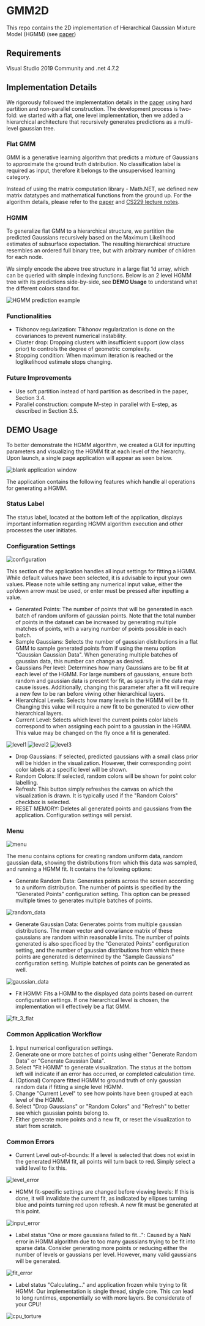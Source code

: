 # GMM2D
This repo contains the 2D implementation of Hierarchical Gaussian Mixture Model (HGMM) (see [paper](https://www.cv-foundation.org/openaccess/content_cvpr_2016/html/Eckart_Accelerated_Generative_Models_CVPR_2016_paper.html))

## Requirements
Visual Studio 2019 Community and .net 4.7.2

## Implementation Details
We rigorously followed the implementation details in the [paper](https://www.cv-foundation.org/openaccess/content_cvpr_2016/html/Eckart_Accelerated_Generative_Models_CVPR_2016_paper.html) using hard partition and non-parallel construction. The development process is two-fold: we started with a flat, one level implementation, then we added a hierarchical architecture that recursively generates predictions as a multi-level gaussian tree.

### Flat GMM
GMM is a generative learning algorithm that predicts a mixture of Gaussians to approximate the ground truth distribution. No classification label is required as input, therefore it belongs to the unsupervised learning category.

Instead of using the matrix computation library - Math.NET, we defined new matrix datatypes and mathematical functions from the ground up. For the algorithm details, please refer to the [paper](https://www.cv-foundation.org/openaccess/content_cvpr_2016/html/Eckart_Accelerated_Generative_Models_CVPR_2016_paper.html) and [CS229 lecture notes](http://cs229.stanford.edu/notes/cs229-notes7b.pdf). 

### HGMM
To generalize flat GMM to a hierarchical structure, we partition the predicted Gaussians recursively based on the Maximum Likelihood estimates of subsurface expectation. The resulting hierarchical structure resembles an ordered full binary tree, but with arbitrary number of children for each node.

We simply encode the above tree structure in a large flat 1d array, which can be queried with simple indexing functions. Below is an 2 level HGMM tree with its predictions side-by-side, see **DEMO Usage** to understand what the different colors stand for.

![HGMM prediction example](Images/HGMM_tree.png)

### Functionalities
* Tikhonov regularization: Tikhonov regularization is done on the covariances to prevent numerical instability.
* Cluster drop: Dropping clusters with insufficient support (low class prior) to controls the degree of geometric complexity.
* Stopping condition: When maximum iteration is reached or the loglikelihood estimate stops changing.

### Future Improvements
* Use soft partition instead of hard partition as described in the paper, Section 3.4.
* Parallel construction: compute M-step in parallel with E-step, as described in Section 3.5.

## DEMO Usage
To better demonstrate the HGMM algorithm, we created a GUI for inputting parameters and visualizing the HGMM fit at each level of the hierarchy. Upon launch, a single page application will appear as seen below.      

![blank application window](Images/blank_window.png)

The application contains the following features which handle all operations for generating a HGMM.

### Status Label
The status label, located at the bottom left of the application, displays important information regarding HGMM algorithm execution and other processes the user initiates.

### Configuration Settings

![configuration](Images/configuration.png)

This section of the application handles all input settings for fitting a HGMM. While default values have been selected, it is advisable to input your own values. Please note while setting any numerical input value, either the up/down arrow must be used, or enter must be pressed after inputting a value.

* Generated Points: The number of points that will be generated in each batch of random uniform of gaussian points. Note that the total number of points in the dataset can be increased by generating multiple matches of points, with a varying number of points possible in each batch. 
* Sample Gaussians: Selects the number of gaussian distributions in a flat GMM to sample generated points from if using the menu option "Gaussian Gaussian Data". When generating multiple batches of gaussian data, this number can change as desired. 
* Gaussians Per level: Determines how many Gaussians are to be fit at each level of the HGMM. For large numbers of gaussians, ensure both random and gaussian data is present for fit, as sparsity in the data may cause issues. Additionally, changing this parameter after a fit will require a new few to be ran before viwing other hierarchical layers.
* Hierarchical Levels: Selects how many levels in the HGMM will be fit. Changing this value will require a new fit to be generated to view other hierarchical layers.
* Current Level: Selects which level the current points color labels correspond to when assigning each point to a gaussian in the HGMM. This value may be changed on the fly once a fit is generated.

![level1](Images/level1.png) ![level2](Images/level2.png) ![level3](Images/level3.png)

* Drop Gaussians: If selected, predicted gaussians with a small class prior will be hidden in the visualization. However, their corresponding point color labels at a specific level will be shown.
* Random Colors: If selected, random colors will be shown for point color labelling. 
* Refresh: This button simply refreshes the canvas on which the visualization is drawn. It is typically used if the "Random Colors" checkbox is selected. 
* RESET MEMORY: Deletes all generated points and gaussians from the application. Configuration settings will persist.

### Menu

![menu](Images/menu.png)

The menu contains options for creating random uniform data, random gaussian data, showing the distributions from which this data was sampled, and running a HGMM fit. It contains the following options:
* Generate Random Data: Generates points across the screen according to a uniform distribution. The number of points is specified by the "Generated Points" configuration setting. This option can be pressed multiple times to generates multiple batches of points.

![random_data](Images/random_data.png)

* Generate Gaussian Data: Generates points from multiple gaussian distributions. The mean vector and covariance matrix of these gaussians are random within reasonable limits. The number of points generated is also specificed by the "Generated Points" configuration setting, and the number of gaussian distributions from which these points are generated is determined by the "Sample Gaussians" configuration setting. Multiple batches of points can be generated as well.

![gaussian_data](Images/gaussian_data.png)

* Fit HGMM: Fits a HGMM to the displayed data points based on current configuration settings. If one hierarchical level is chosen, the implementation will effectively be a flat GMM. 

![fit_3_flat](Images/fit_3_flat.png)

### Common Application Workflow
1. Input numerical configuration settings.
2. Generate one or more batches of points using either "Generate Random Data" or "Generate Gaussian Data".
3. Select "Fit HGMM" to generate visualization. The status at the bottom left will indicate if an error has occurred, or completed calculation time.
4. (Optional) Compare fitted HGMM to ground truth of only gaussian random data if fitting a single level HGMM.
5. Change "Current Level" to see how points have been grouped at each level of the HGMM.
6. Select "Drop Gaussians" or "Random Colors" and "Refresh" to better see which gaussian points belong to.
6. Either generate more points and a new fit, or reset the visualization to start from scratch.

### Common Errors
* Current Level out-of-bounds: If a level is selected that does not exist in the generated HGMM fit, all points will turn back to red. Simply select a valid level to fix this.

![level_error](Images/level_error.png)

* HGMM fit-specific settings are changed before viewing levels: If this is done, it will invalidate the current fit, as indicated by ellipses turning blue and points turning red upon refresh. A new fit must be generated at this point.

![input_error](Images/oopsie_daisy_inputs_broke.png)

* Label status "One or more gaussians failed to fit...": Caused by a NaN error in HGMM algorithm due to too many gaussians trying to be fit into sparse data. Consider generating more points or reducing either the number of levels or gaussians per level. However, many valid gaussians will be generated.

![fit_error](Images/fit_error.png)

* Label status "Calculating..." and application frozen while trying to fit HGMM: Our implementation is single thread, single core. This can lead to long runtimes, exponentially so with more layers. Be considerate of your CPU!

![cpu_torture](Images/cpu_torture.png)
